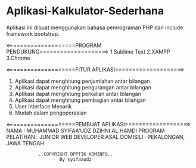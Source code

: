 # Aplikasi-Kalkulator-Sederhana
Aplikasi ini dibuat menggunakan bahasa pemrograman PHP dan include framework bootstrap.

<====================PROGRAM PENDUKUNG====================>
1.Sublime Text 
2.XAMPP 
3.Chrome

<====================FITUR APLIKASI====================>
1. Aplikasi dapat menghitung penjumlahan antar bilangan
2. Aplikasi dapat menghitung pengurangan antar bilangan
3. Aplikasi dapat menghitung perkalian antar bilangan
4. Aplikasi dapat menghitung pembagian antar bilangan 
5. User Interface Menarik
6. Mudah dalam pengoperasian

<====================PEMBUAT APLIKASI===================>
NAMA              : MUHAMMAD SYIFAA'UDZ DZIHNI AL HAMDI
PROGRAM PELATIHAN : JUNIOR WEB DEVELOPER
ASAL DOMISILI     : PEKALONGAN, JAWA TENGAH 

                ..COPYRIGHT BPPTIK KOMINFO.. 
                        By syifaaudz


